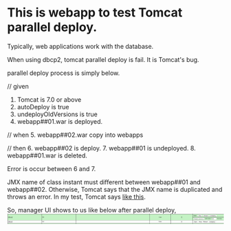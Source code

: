 This is webapp to test Tomcat parallel deploy.
=

Typically, web applications work with the database.

When using dbcp2, tomcat parallel deploy is fail.
It is Tomcat's bug.

parallel deploy process is simply below.

// given
1. Tomcat is 7.0 or above
2. autoDeploy is true
3. undeployOldVersions is true
4. webapp##01.war is deployed.

// when
5. webapp##02.war copy into webapps

// then
6. webapp##02 is deploy.
7. webapp##01 is undeployed.
8. webapp##01.war is deleted.

Error is occur between 6 and 7.

JMX name of class instant must different between webapp##01 and webapp##02.
Otherwise, Tomcat says that the JMX name is duplicated and throws an error.
In my test, Tomcat says [like this](./catalina.out.log).

So, manager UI shows to us like below after parallel deploy,
![manager_20181127151507.jpg](./manager_20181127151507.jpg)
